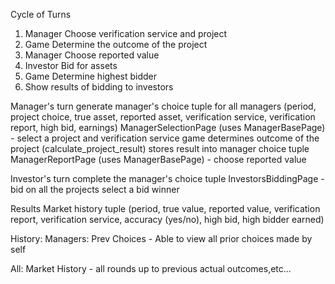 Cycle of Turns

1. Manager
   Choose verification service and project
2. Game
   Determine the outcome of the project
3. Manager
   Choose reported value
4. Investor
   Bid for assets
5. Game
   Determine highest bidder
6. Show results of bidding to investors

Manager's turn
   generate manager's choice tuple for all managers
   (period, project choice, true asset, reported asset, verification service, verification report, high bid, earnings)
ManagerSelectionPage (uses ManagerBasePage) - select a project and verification service
   game determines outcome of the project (calculate_project_result)
   stores result into manager choice tuple
ManagerReportPage (uses ManagerBasePage) - choose reported value

Investor's turn
   complete the manager's choice tuple
InvestorsBiddingPage - bid on all the projects
   select a bid winner

Results
   Market history tuple
   (period, true value, reported value, verification report, verification service, accuracy (yes/no), high bid, high bidder earned)

History:
Managers:
Prev Choices - Able to view all prior choices made by self

All:
Market History - all rounds up to previous actual outcomes,etc...
